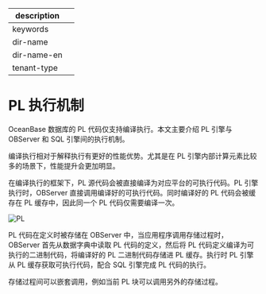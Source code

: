 |description||
|---|---|
|keywords||
|dir-name||
|dir-name-en||
|tenant-type||

# PL 执行机制 

​OceanBase 数据库的 PL 代码仅支持编译执行。本文主要介绍 PL 引擎与 OBServer 和 SQL 引擎间的执行机制。

编译执行相对于解释执行有更好的性能优势。尤其是在 PL 引擎内部计算元素比较多的场景下，性能提升会更加明显。

​在编译执行的框架下，PL 源代码会被直接编译为对应平台的可执行代码。PL 引擎执行时，OBServer 直接调用编译好的可执行代码。同时编译好的 PL 代码会被缓存在 PL 缓存中，因此同一个 PL 代码仅需要编译一次。

​![PL](https://obbusiness-private.oss-cn-shanghai.aliyuncs.com/doc/img/observer-enterprise/V4.2.1/700.reference/100.oceanbase-database-concepts/700.user-interface-and-query-language/200.pl-execution-mechanism/1.PL.png)

PL 代码在定义时被存储在 OBServer 中，当应用程序调用存储过程时，OBServer 首先从数据字典中读取 PL 代码的定义，然后将 PL 代码定义编译为可执行的二进制代码，将编译好的 PL 二进制代码存储进 PL 缓存。执行时 PL 引擎从 PL 缓存获取可执行代码，配合 SQL 引擎完成 PL 代码的执行。

​存储过程间可以嵌套调用，例如当前 PL 块可以调用另外的存储过程。
